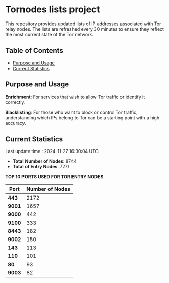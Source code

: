 # Tornodes lists project

This repository provides updated lists of IP addresses associated with Tor relay nodes. The lists are refreshed every 30 minutes to ensure they reflect the most current state of the Tor network.

## Table of Contents

- [Purpose and Usage](#purpose-and-usage)
- [Current Statistics](#current-statistics)


## Purpose and Usage

**Enrichment**: For services that wish to allow Tor traffic or identify it correctly.

**Blacklisting**: For those who want to block or control Tor traffic, understanding which IPs belong to Tor can be a starting point with a high accuracy.

## Current Statistics

Last update time : 2024-11-27 16:30:04 UTC

- **Total Number of Nodes**: 8744
- **Total of Entry Nodes**: 7271

**TOP 10 PORTS USED FOR TOR ENTRY NODES**

| **Port** | **Number of Nodes** |
|------|-----------------|
| **443**   | 2172  |
| **9001**   | 1657  |
| **9000**   | 442  |
| **9100**   | 333  |
| **8443**   | 182  |
| **9002**   | 150  |
| **143**   | 113  |
| **110**   | 101  |
| **80**   | 93  |
| **9003**   | 82  |

